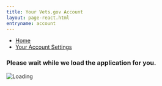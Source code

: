 ```yaml
---
title: Your Vets.gov Account
layout: page-react.html
entryname: account
---
```

<div id="main">
  <nav aria-label="Breadcrumb" aria-live="polite" aria-relevant="additions text" class="va-nav-breadcrumbs js-visual"
  id="va-breadcrumbs">
    <ul class="row va-nav-breadcrumbs-list columns" id="va-breadcrumbs-list">
      <li><a href="/" onClick="recordEvent({ event: 'nav-breadcrumb', 'nav-breadcrumb-section': 'home' });">Home</a></li>
      <li><a aria-current="page" href="/account/">Your Account Settings</a></li>
    </ul>
  </nav>

  <div class="section">
    <div id="react-root">
      <div class="loading-message">
        <h3>Please wait while we load the application for you.</h3>
        <img src="/img/preloader-primary-darkest.gif" alt="Loading">
      </div>
    </div>
  </div>
  <!-- Account Beta End -->
</div>
